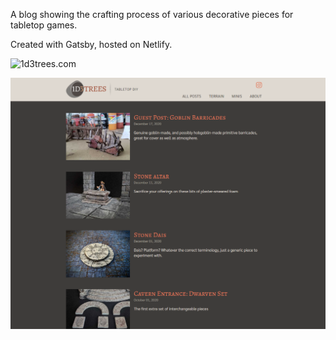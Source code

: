 A blog showing the crafting process of various decorative pieces for tabletop games.

Created with Gatsby, hosted on Netlify.

![1d3trees.com](https://1d3trees.com/)

![Screenshot](screenshot.png)